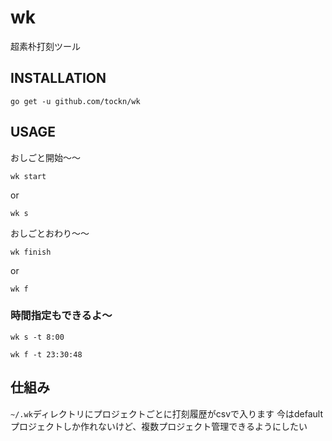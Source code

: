 # wk

超素朴打刻ツール

## INSTALLATION

```
go get -u github.com/tockn/wk
```

## USAGE

おしごと開始〜〜
```
wk start
```
or
```
wk s
```

おしごとおわり〜〜

```
wk finish
```
or
```
wk f
```

### 時間指定もできるよ〜
```
wk s -t 8:00
```
```
wk f -t 23:30:48
```

## 仕組み

`~/.wk`ディレクトリにプロジェクトごとに打刻履歴がcsvで入ります
今はdefaultプロジェクトしか作れないけど、複数プロジェクト管理できるようにしたい